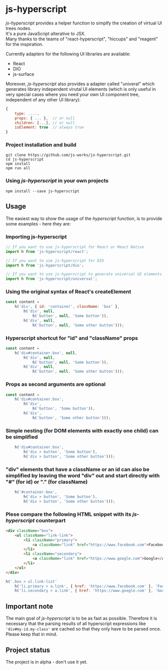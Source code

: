 # js-hyperscript
*js-hyperscript* provides a helper function to simplfy the creation of virtual UI trees nodes.<br>
It's a pure JavaScript alterative to JSX.<br>
Many thanks to the teams of "react-hyperscript", "hiccups" and "reagent" for
the inspiration.

Currently adapters for the following UI libraries are available:

- React
- DIO
- js-surface

Moreover, *js-hyperscript* also provides a adapter
called "univeral" which generates library independent
virutal UI elements (which is only useful in very special
cases where you need your own UI component tree, independent of any other UI library):

```javascript
{
    type: ....,
    props: { ... },  // or null
    children: [...], // or null
    isElement: true  // always true
}
```
### Project installation and build

```
git clone https://github.com/js-works/js-hyperscript.git
cd js-hyperscript
npm install
npm run all
```

### Using *js-hyperscript* in your own projects

```
npm install --save js-hyperscript
```

## Usage

The easiest way to show the usage of the *hyperscript* function,
is to provide some examples - here they are:

### Importing js-hyperscript

```javascript
// If you want to use js-hyperscript for React or React Native
import h from 'js-hyperscript/react';

// If you want to use js-hyperscript for DIO 
import h from 'js-hyperscript/dio';

// If you want to use js-hyperscript to generate universal UI elements
import h from 'js-hyperscript/universal';
```

### Using the original syntax of React's createElement

```javascript
const content =
    h('div', { id: 'container', className: 'box' },
        h('div', null,
            h('button', null, 'Some button')),
        h('div', null,
            h('button', null, 'Some other button')));
```

### Hyperscript shortcut for "id" and "className" props

```javascript
const content =
    h('div#container.box', null,
        h('div', null,
            h('button', null, 'Some button')),
        h('div', null,
            h('button', null, 'Some other button')));
```
### Props as second arguments are optional 

```javascript
const content =
    h('div#container.box',
        h('div',
            h('button', 'Some button')),
        h('div',
            h('button', 'Some other button')));
```
### Simple nesting (for DOM elements with exactly one child) can be simplified

```javascript
    h('div#container.box',
        h('div > button', 'Some button'),
        h('div > button', 'Some other button')));
```

### "div" elements that have a className or an id can also be simplified by leaving the word "div" out and start directly with "#" (for id) or "." (for className)

```javascript
    h('#container.box',
        h('div > button', 'Some button'),
        h('div > button', 'Some other button')));
```

### Plese compare the following HTML snippet with its *js-hyperscript* counterpart

```html
<div className="box">
    <ul className="link-link">
        <li className="primary">
            <a className="link" href="https://www.facebook.com">Facebook</a>
        </li>
        <li className="secondary">
            <a className="link" href="https://www.google.com">Google</a>        
        </li>
    </ul>
</div>
```

```javascript
h('.box > ul.link-list'
    h('li.primary > a.link', { href: 'https://www.facebook.com' }, 'Facebook'),
    h('li.secondary > a.link', { href: 'https://www.google.com' }, 'Google'));
```
## Important note

The main goal of *js-hyperscript* is to be as fast as possible.
Therefore it is necessary that the parsing results of all hyperscript expressions like ```'div#my-id.my-class'``` are cached so that they only have to be parsed once.
Please keep that in mind.

## Project status

The project is in alpha - don't use it yet.
